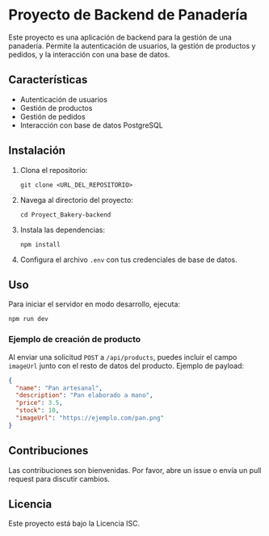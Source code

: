 # Proyecto de Backend de Panadería

Este proyecto es una aplicación de backend para la gestión de una panadería. Permite la autenticación de usuarios, la gestión de productos y pedidos, y la interacción con una base de datos.

## Características

- Autenticación de usuarios
- Gestión de productos
- Gestión de pedidos
- Interacción con base de datos PostgreSQL

## Instalación

1. Clona el repositorio:
   ```
   git clone <URL_DEL_REPOSITORIO>
   ```
2. Navega al directorio del proyecto:
   ```
   cd Proyect_Bakery-backend
   ```
3. Instala las dependencias:
   ```
   npm install
   ```
4. Configura el archivo `.env` con tus credenciales de base de datos.

## Uso

Para iniciar el servidor en modo desarrollo, ejecuta:
```
npm run dev
```

### Ejemplo de creación de producto

Al enviar una solicitud `POST` a `/api/products`, puedes incluir el campo
`imageUrl` junto con el resto de datos del producto. Ejemplo de payload:

```json
{
  "name": "Pan artesanal",
  "description": "Pan elaborado a mano",
  "price": 3.5,
  "stock": 10,
  "imageUrl": "https://ejemplo.com/pan.png"
}
```

## Contribuciones

Las contribuciones son bienvenidas. Por favor, abre un issue o envía un pull request para discutir cambios.

## Licencia

Este proyecto está bajo la Licencia ISC.
